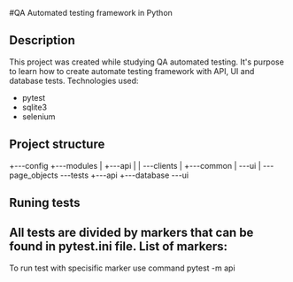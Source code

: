 #QA Automated testing framework in Python

## Description
This project was created while studying QA automated testing. It's purpose to learn how to create automate testing framework with API, UI and database tests.
Technologies used:
- pytest
- sqlite3
- selenium
## Project structure
+---config
+---modules
|   +---api
|   |   \---clients
|   +---common
|   \---ui
|       \---page_objects
\---tests
    +---api
    +---database
    \---ui

## Runing tests
All tests are divided by markers that can be found in pytest.ini file.
List of markers:
 - 
To run test with specisific marker use command
pytest -m api

